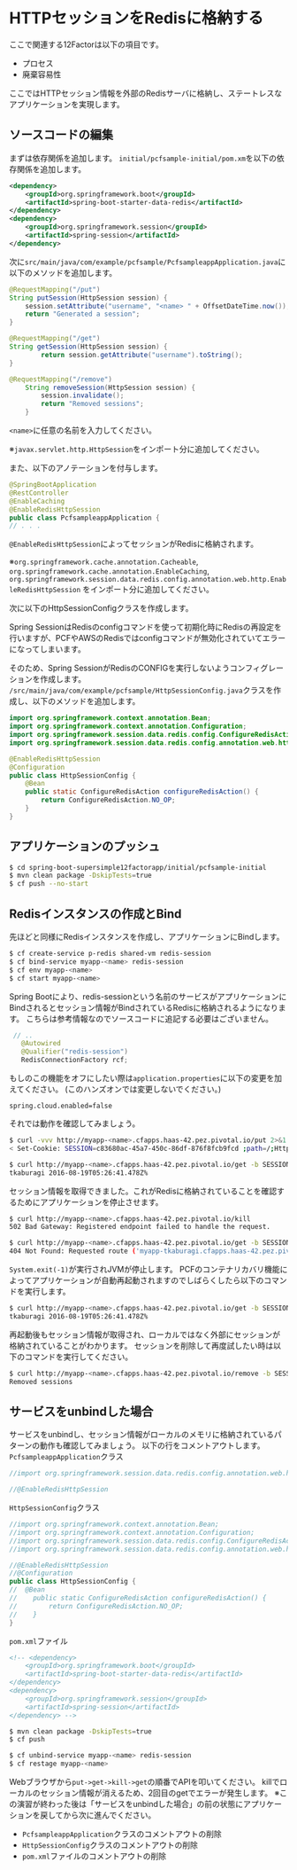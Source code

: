 # HTTPセッションをRedisに格納する
ここで関連する12Factorは以下の項目です。
* プロセス
* 廃棄容易性

ここではHTTPセッション情報を外部のRedisサーバに格納し、ステートレスなアプリケーションを実現します。

## ソースコードの編集
まずは依存関係を追加します。
`initial/pcfsample-initial/pom.xm`を以下の依存関係を追加します。
```xml
<dependency>
	<groupId>org.springframework.boot</groupId>
	<artifactId>spring-boot-starter-data-redis</artifactId>
</dependency>
<dependency>
	<groupId>org.springframework.session</groupId>
	<artifactId>spring-session</artifactId>
</dependency>
```
次に`src/main/java/com/example/pcfsample/PcfsampleappApplication.java`に以下のメソッドを追加します。
```java
@RequestMapping("/put")
String putSession(HttpSession session) {
	session.setAttribute("username", "<name> " + OffsetDateTime.now());
	return "Generated a session";
}

@RequestMapping("/get")
String getSession(HttpSession session) {
		return session.getAttribute("username").toString();
}

@RequestMapping("/remove")
	String removeSession(HttpSession session) {
		session.invalidate();
		return "Removed sessions";
	}
```
`<name>`に任意の名前を入力してください。

※`javax.servlet.http.HttpSession`をインポート分に追加してください。

また、以下のアノテーションを付与します。
```java
@SpringBootApplication
@RestController
@EnableCaching
@EnableRedisHttpSession
public class PcfsampleappApplication {
// . . . 
```
`@EnableRedisHttpSession`によってセッションがRedisに格納されます。

※`org.springframework.cache.annotation.Cacheable`, 
 `org.springframework.cache.annotation.EnableCaching`,
 `org.springframework.session.data.redis.config.annotation.web.http.EnableRedisHttpSession`
をインポート分に追加してください。

次に以下のHttpSessionConfigクラスを作成します。

Spring SessionはRedisのconfigコマンドを使って初期化時にRedisの再設定を行いますが、PCFやAWSのRedisではconfigコマンドが無効化されていてエラーになってしまいます。

そのため、Spring SessionがRedisのCONFIGを実行しないようコンフィグレーションを作成します。
`/src/main/java/com/example/pcfsample/HttpSessionConfig.java`クラスを作成し、以下のメソッドを追加します。
```java
import org.springframework.context.annotation.Bean;
import org.springframework.context.annotation.Configuration;
import org.springframework.session.data.redis.config.ConfigureRedisAction;
import org.springframework.session.data.redis.config.annotation.web.http.EnableRedisHttpSession;

@EnableRedisHttpSession
@Configuration
public class HttpSessionConfig {
	@Bean
    public static ConfigureRedisAction configureRedisAction() {
        return ConfigureRedisAction.NO_OP;
    }
}

```

## アプリケーションのプッシュ
```bash
$ cd spring-boot-supersimple12factorapp/initial/pcfsample-initial
$ mvn clean package -DskipTests=true
$ cf push --no-start
```

## Redisインスタンスの作成とBind
先ほどと同様にRedisインスタンスを作成し、アプリケーションにBindします。
```bash
$ cf create-service p-redis shared-vm redis-session
$ cf bind-service myapp-<name> redis-session
$ cf env myapp-<name>
$ cf start myapp-<name>
```
Spring Bootにより、redis-sessionという名前のサービスがアプリケーションにBindされるとセッション情報がBindされているRedisに格納されるようになります。
こちらは参考情報なのでソースコードに追記する必要はございません。
```java
 // ..
   @Autowired
   @Qualifier("redis-session")
   RedisConnectionFactory rcf;
```

もしのこの機能をオフにしたい際は`application.properties`に以下の変更を加えてください。
(このハンズオンでは変更しないでください。)
```properties
spring.cloud.enabled=false
```

それでは動作を確認してみましょう。
```bash
$ curl -vvv http://myapp-<name>.cfapps.haas-42.pez.pivotal.io/put 2>&1 | grep Set-Cookie
< Set-Cookie: SESSION=c83680ac-45a7-450c-86df-876f8fcb9fcd ;path=/;HttpOnly

$ curl http://myapp-<name>.cfapps.haas-42.pez.pivotal.io/get -b SESSION=c83680ac-45a7-450c-86df-876f8fcb9fcd
tkaburagi 2016-08-19T05:26:41.478Z%
```
セッション情報を取得できました。これがRedisに格納されていることを確認するためにアプリケーションを停止させます。
```bash
$ curl http://myapp-<name>.cfapps.haas-42.pez.pivotal.io/kill
502 Bad Gateway: Registered endpoint failed to handle the request.

$ curl http://myapp-<name>.cfapps.haas-42.pez.pivotal.io/get -b SESSION=c83680ac-45a7-450c-86df-876f8fcb9fcd
404 Not Found: Requested route ('myapp-tkaburagi.cfapps.haas-42.pez.pivotal.io') does not exist.
```
`System.exit(-1)`が実行されJVMが停止します。
PCFのコンテナリカバリ機能によってアプリケーションが自動再起動されますのでしばらくしたら以下のコマンドを実行します。
```bash
$ curl http://myapp-<name>.cfapps.haas-42.pez.pivotal.io/get -b SESSION=c83680ac-45a7-450c-86df-876f8fcb9fcd
tkaburagi 2016-08-19T05:26:41.478Z%
```
再起動後もセッション情報が取得され、ローカルではなく外部にセッションが格納されていることがわかります。
セッションを削除して再度試したい時は以下のコマンドを実行してください。
```bash
$ curl http://myapp-<name>.cfapps.haas-42.pez.pivotal.io/remove -b SESSION=c83680ac-45a7-450c-86df-876f8fcb9fcd
Removed sessions
```

## サービスをunbindした場合
サービスをunbindし、セッション情報がローカルのメモリに格納されているパターンの動作も確認してみましょう。
以下の行をコメントアウトします。
`PcfsampleappApplication`クラス
```java
//import org.springframework.session.data.redis.config.annotation.web.http.EnableRedisHttpSession;

//@EnableRedisHttpSession
```
`HttpSessionConfig`クラス
```java
//import org.springframework.context.annotation.Bean;
//import org.springframework.context.annotation.Configuration;
//import org.springframework.session.data.redis.config.ConfigureRedisAction;
//import org.springframework.session.data.redis.config.annotation.web.http.EnableRedisHttpSession;

//@EnableRedisHttpSession
//@Configuration
public class HttpSessionConfig {
//	@Bean
//    public static ConfigureRedisAction configureRedisAction() {
//        return ConfigureRedisAction.NO_OP;
//    }
}
```
`pom.xml`ファイル
```xml
<!-- <dependency>
	<groupId>org.springframework.boot</groupId>
	<artifactId>spring-boot-starter-data-redis</artifactId>
</dependency>
<dependency>
	<groupId>org.springframework.session</groupId>
	<artifactId>spring-session</artifactId>
</dependency> -->
```

```bash
$ mvn clean package -DskipTests=true
$ cf push
```
```bash
$ cf unbind-service myapp-<name> redis-session
$ cf restage myapp-<name>
```
Webブラウザから`put->get->kill->get`の順番でAPIを叩いてください。
killでローカルのセッション情報が消えるため、2回目のgetでエラーが発生します。
※この演習が終わった後は「サービスをunbindした場合」の前の状態にアプリケーションを戻してから次に進んでください。

* `PcfsampleappApplication`クラスのコメントアウトの削除
* `HttpSessionConfig`クラスのコメントアウトの削除
* `pom.xml`ファイルのコメントアウトの削除
